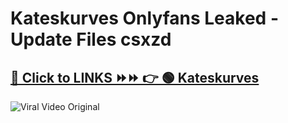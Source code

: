 
 # Kateskurves Onlyfans Leaked - Update Files csxzd

## <h2><a href="https://clipsfans.com/Kateskurves&ref=git">🔗 Click to LINKS ⏩⏩ 👉 🟢 Kateskurves </a></h2>

<a href="https://clipsfans.com/Kateskurves&ref=git" rel="nofollow" data-target="animated-image.originalLink"><img src="https://i.ibb.co.com/xMMVF88/686577567.gif" alt="Viral Video Original" style="max-width: 100%; display: inline-block;" data-target="animated-image.originalImage"></a>

